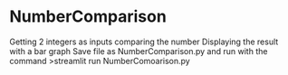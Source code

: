 # NumberComparison

Getting 2 integers as inputs
comparing the number
Displaying the result with a bar graph
Save file as NumberComparison.py and run with the command >streamlit run NumberComoarison.py
